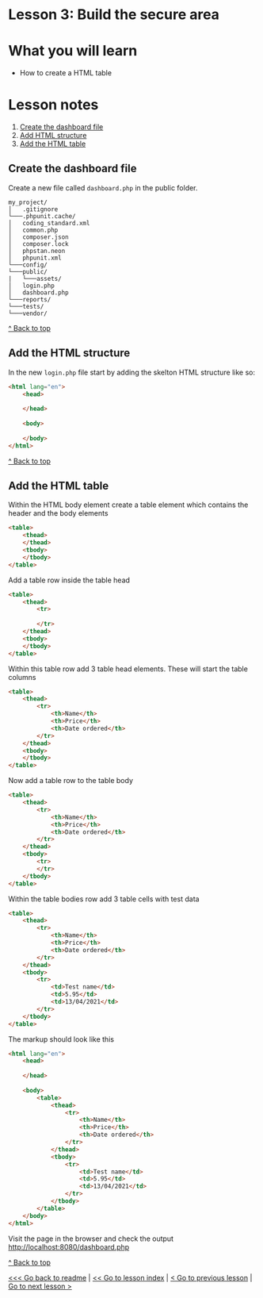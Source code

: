 # Lesson 3: Build the secure area

# What you will learn
- How to create a HTML table

# Lesson notes

1. [Create the dashboard file](lesson_3.md#create-the-dashboard-file)
2. [Add HTML structure](lesson_3.md#add-the-html-structure)
3. [Add the HTML table](lesson_3.md#add-the-html-table)

## Create the dashboard file

Create a new file called `dashboard.php` in the public folder.
```
my_project/
│   .gitignore
└───.phpunit.cache/
│   coding_standard.xml
│   common.php
│   composer.json
│   composer.lock
│   phpstan.neon
│   phpunit.xml
└───config/
└───public/
|   └───assets/
│   login.php
│   dashboard.php
└───reports/
└───tests/
└───vendor/
```
[^ Back to top](lesson_3.md#what-you-will-learn)

## Add the HTML structure

In the new `login.php` file start by adding the skelton HTML structure like so:

```html
<html lang="en">
    <head>
        
    </head>
    
    <body>
    
    </body>
</html>
```
[^ Back to top](lesson_3.md#what-you-will-learn)

## Add the HTML table
Within the HTML body element create a table element which contains the header and the body elements
```html
<table>
    <thead>
    </thead>
    <tbody>
    </tbody>
</table>
```
Add a table row inside the table head
```html
<table>
    <thead>
        <tr>
            
        </tr>
    </thead>
    <tbody>
    </tbody>
</table>
```
Within this table row add 3 table head elements.  These will start the table columns

```html
<table>
    <thead>
        <tr>
            <th>Name</th>
            <th>Price</th>
            <th>Date ordered</th>
        </tr>
    </thead>
    <tbody>
    </tbody>
</table>
```
Now add a table row to the table body
```html
<table>
    <thead>
        <tr>
            <th>Name</th>
            <th>Price</th>
            <th>Date ordered</th>
        </tr>
    </thead>
    <tbody>
        <tr>
        </tr>
    </tbody>
</table>
```
Within the table bodies row add 3 table cells with test data
```html
<table>
    <thead>
        <tr>
            <th>Name</th>
            <th>Price</th>
            <th>Date ordered</th>
        </tr>
    </thead>
    <tbody>
        <tr>
            <td>Test name</td>
            <td>5.95</td>
            <td>13/04/2021</td>
        </tr>
    </tbody>
</table>
```
The markup should look like this
```html
<html lang="en">
    <head>
        
    </head>
    
    <body>
        <table>
            <thead>
                <tr>
                    <th>Name</th>
                    <th>Price</th>
                    <th>Date ordered</th>
                </tr>
            </thead>
            <tbody>
                <tr>
                    <td>Test name</td>
                    <td>5.95</td>
                    <td>13/04/2021</td>
                </tr>
            </tbody>
        </table>
    </body>
</html>
```

Visit the page in the browser and check the output
[http://localhost:8080/dashboard.php](http://localhost:8080/dashboard.php)

[^ Back to top](lesson_3.md#what-you-will-learn)

[<<< Go back to readme](../../README.md) | [<< Go to lesson index](index.md) | [< Go to previous lesson](lesson_2.md) | [Go to next lesson >](lesson_4.md) 